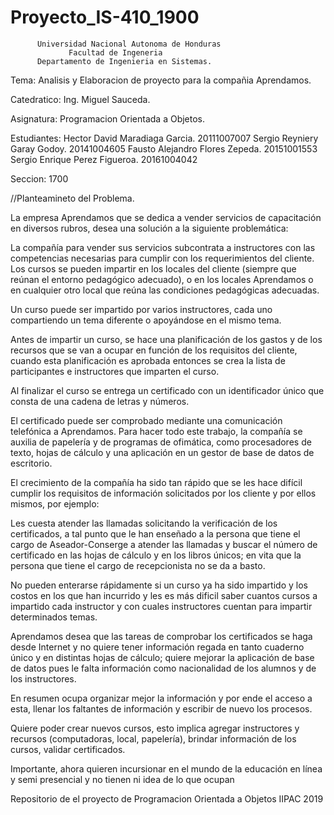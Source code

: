 
# Proyecto_IS-410_1900
          
          Universidad Nacional Autonoma de Honduras 
                 Facultad de Ingeneria 
          Departamento de Ingenieria en Sistemas.

  Tema:        Analisis y Elaboracion de proyecto para la compañia Aprendamos. 
  
  Catedratico: Ing. Miguel Sauceda.
  
  Asignatura:  Programacion Orientada a Objetos.
  
  Estudiantes:  Hector David Maradiaga Garcia.   20111007007
                Sergio Reyniery Garay Godoy.     20141004605
                Fausto Alejandro Flores Zepeda.  20151001553
                Sergio Enrique Perez Figueroa.   20161004042

  Seccion:      1700
  
  
  
  
  
  //Planteamineto del Problema.
  
La empresa Aprendamos que se dedica a vender servicios de capacitación en diversos rubros,
desea una solución a la siguiente problemática:

La compañía para vender sus servicios subcontrata a instructores con las competencias necesarias
para cumplir con los requerimientos del cliente.
Los cursos se pueden impartir en los locales del cliente (siempre que reúnan el entorno pedagógico
adecuado), o en los locales Aprendamos o en cualquier otro local que reúna las condiciones
pedagógicas adecuadas.

Un curso puede ser impartido por varios instructores, cada uno compartiendo un tema diferente o
apoyándose en el mismo tema.

Antes de impartir un curso, se hace una planificación de los gastos y de los recursos que se van a
ocupar en función de los requisitos del cliente, cuando esta planificación es aprobada entonces se
crea la lista de participantes e instructores que imparten el curso.

Al finalizar el curso se entrega un certificado con un identificador único que consta de una cadena
de letras y números.

El certificado puede ser comprobado mediante una comunicación telefónica a Aprendamos.
Para hacer todo este trabajo, la compañía se auxilia de papelería y de programas de ofimática, como
procesadores de texto, hojas de cálculo y una aplicación en un gestor de base de datos de escritorio.

El crecimiento de la compañía ha sido tan rápido que se les hace difícil cumplir los requisitos de
información solicitados por los cliente y por ellos mismos, por ejemplo:

Les cuesta atender las llamadas solicitando la verificación de los certificados, a tal punto que le han
enseñado a la persona que tiene el cargo de Aseador-Conserge a atender las llamadas y buscar el
número de certificado en las hojas de cálculo y en los libros únicos; en vita que la persona que tiene
el cargo de recepcionista no se da a basto.

No pueden enterarse rápidamente si un curso ya ha sido impartido y los costos en los que han
incurrido y les es más dificil saber cuantos cursos a impartido cada instructor y con cuales
instructores cuentan para impartir determinados temas.

Aprendamos desea que las tareas de comprobar los certificados se haga desde Internet y no quiere
tener información regada en tanto cuaderno único y en distintas hojas de cálculo; quiere mejorar la
aplicación de base de datos pues le falta información como nacionalidad de los alumnos y de los
instructores.

En resumen ocupa organizar mejor la información y por ende el acceso a esta, llenar los faltantes de
información y escribir de nuevo los procesos.

Quiere poder crear nuevos cursos, esto implica agregar instructores y recursos (computadoras, local,
papelería), brindar información de los cursos, validar certificados.

Importante, ahora quieren incursionar en el mundo de la educación en línea y semi presencial y no
tienen ni idea de lo que ocupan
  
Repositorio de el proyecto de Programacion Orientada a Objetos IIPAC 2019 


